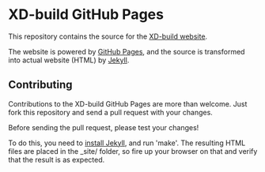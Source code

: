 # XD-build GitHub Pages

This repository contains the source for the [XD-build
website](http://www.xd-embedded.org/xd-build/).

The website is powered by [GitHub Pages](https://pages.github.com), and the
source is transformed into actual website (HTML) by
[Jekyll](http://jekyllrb.com).

## Contributing

Contributions to the XD-build GitHub Pages are more than welcome.  Just fork
this repository and send a pull request with your changes.

Before sending the pull request, please test your changes!

To do this, you need to [install
Jekyll](http://jekyllrb.com/docs/installation/), and run 'make'.  The
resulting HTML files are placed in the _site/ folder, so fire up your browser
on that and verify that the result is as expected.

